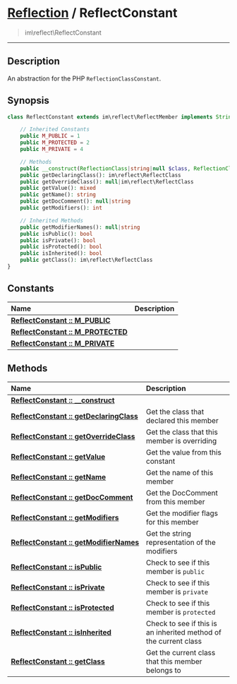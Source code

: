 # [Reflection](reflect.md) / ReflectConstant
 > im\reflect\ReflectConstant
____

## Description
An abstraction for the PHP `ReflectionClassConstant`.

## Synopsis
```php
class ReflectConstant extends im\reflect\ReflectMember implements Stringable {

    // Inherited Constants
    public M_PUBLIC = 1
    public M_PROTECTED = 2
    public M_PRIVATE = 4

    // Methods
    public __construct(ReflectionClass|string|null $class, ReflectionClassConstant|string $property)
    public getDeclaringClass(): im\reflect\ReflectClass
    public getOverrideClass(): null|im\reflect\ReflectClass
    public getValue(): mixed
    public getName(): string
    public getDocComment(): null|string
    public getModifiers(): int

    // Inherited Methods
    public getModifierNames(): null|string
    public isPublic(): bool
    public isPrivate(): bool
    public isProtected(): bool
    public isInherited(): bool
    public getClass(): im\reflect\ReflectClass
}
```

## Constants
| Name | Description |
| :--- | :---------- |
| [__ReflectConstant&nbsp;::&nbsp;M\_PUBLIC__](reflect-ReflectConstant-prop_M_PUBLIC.md) |  |
| [__ReflectConstant&nbsp;::&nbsp;M\_PROTECTED__](reflect-ReflectConstant-prop_M_PROTECTED.md) |  |
| [__ReflectConstant&nbsp;::&nbsp;M\_PRIVATE__](reflect-ReflectConstant-prop_M_PRIVATE.md) |  |

## Methods
| Name | Description |
| :--- | :---------- |
| [__ReflectConstant&nbsp;::&nbsp;\_\_construct__](reflect-ReflectConstant-__construct.md) |  |
| [__ReflectConstant&nbsp;::&nbsp;getDeclaringClass__](reflect-ReflectConstant-getDeclaringClass.md) | Get the class that declared this member |
| [__ReflectConstant&nbsp;::&nbsp;getOverrideClass__](reflect-ReflectConstant-getOverrideClass.md) | Get the class that this member is overriding |
| [__ReflectConstant&nbsp;::&nbsp;getValue__](reflect-ReflectConstant-getValue.md) | Get the value from this constant |
| [__ReflectConstant&nbsp;::&nbsp;getName__](reflect-ReflectConstant-getName.md) | Get the name of this member |
| [__ReflectConstant&nbsp;::&nbsp;getDocComment__](reflect-ReflectConstant-getDocComment.md) | Get the DocComment from this member |
| [__ReflectConstant&nbsp;::&nbsp;getModifiers__](reflect-ReflectConstant-getModifiers.md) | Get the modifier flags for this member |
| [__ReflectConstant&nbsp;::&nbsp;getModifierNames__](reflect-ReflectConstant-getModifierNames.md) | Get the string representation of the modifiers |
| [__ReflectConstant&nbsp;::&nbsp;isPublic__](reflect-ReflectConstant-isPublic.md) | Check to see if this member is `public` |
| [__ReflectConstant&nbsp;::&nbsp;isPrivate__](reflect-ReflectConstant-isPrivate.md) | Check to see if this member is `private` |
| [__ReflectConstant&nbsp;::&nbsp;isProtected__](reflect-ReflectConstant-isProtected.md) | Check to see if this member is `protected` |
| [__ReflectConstant&nbsp;::&nbsp;isInherited__](reflect-ReflectConstant-isInherited.md) | Check to see if this is an inherited method of the current class |
| [__ReflectConstant&nbsp;::&nbsp;getClass__](reflect-ReflectConstant-getClass.md) | Get the current class that this member belongs to |
